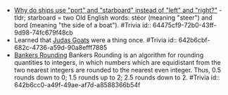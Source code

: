 - [Why do ships use "port" and "starboard" instead of "left" and "right?"](https://oceanservice.noaa.gov/facts/port-starboard.html) - tldr; starboard = two Old English words: stéor (meaning "steer") and bord (meaning "the side of a boat"). #Trivia
  id:: 64475cf9-72b0-43ff-9d98-74fc679f48cb
- Learned that [Judas Goats](https://www.agweb.com/news/livestock/beef/judas-goats-agricultures-bizarre-drug-addicted-masters-deceit-once-ruled) were a thing once. #Trivia
  id:: 642b6cbf-682c-4736-a59d-90a8efff7885
- [Bankers Rounding](https://www.google.com/url?sa=t&rct=j&q=&esrc=s&source=web&cd=&cad=rja&uact=8&ved=2ahUKEwj6iJKo85T7AhV1IX0KHUcCCH0QFnoECBIQAw&url=https%3A%2F%2Fwiki.c2.com%2F%3FBankersRounding&usg=AOvVaw1RYp_YasONPZGLWS3wDAVw) Bankers Rounding is an algorithm for rounding quantities to integers, in which numbers which are equidistant from the two nearest integers are rounded to the nearest even integer. Thus, 0.5 rounds down to 0; 1.5 rounds up to 2; 2.5 rounds down to 2. #Trivia
  id:: 642b6cc0-a49f-49ae-af7d-a8588366b54f